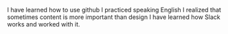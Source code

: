 I have learned how to use github
I practiced speaking English
I realized that sometimes content is more important than design
I have learned how Slack works and worked with it.
